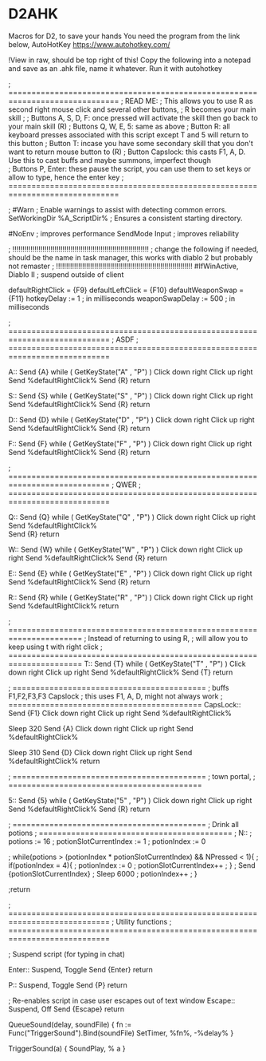 # D2AHK
Macros for D2, to save your hands 
You need the program from the link below, AutoHotKey
https://www.autohotkey.com/

!View in raw, should be top right of this!
Copy the following into a notepad and save as an .ahk file, name it whatever. Run it with autohotkey

; ==============================================================================
; READ ME: 
;  This allows you to use R as second right mouse click and several other buttons, 
;  R becomes your main skill
;
; Buttons A, S, D, F:  once pressed will activate the skill then go back to your main skill (R)
; Buttons Q, W, E, 5:  same as above
; Button R:            all keyboard presses associated with this script except T and 5 will return to this button
; Button T:            incase you have some secondary skill that you don't want to return mouse button to (R)
; Button Capslock:     this casts F1, A, D. Use this to cast buffs and maybe summons, imperfect though   
; Buttons P, Enter:    these pause the script, you can use them to set keys or allow to type, hence the enter key
; ==============================================================================

; #Warn  ; Enable warnings to assist with detecting common errors.
SetWorkingDir %A_ScriptDir%  ; Ensures a consistent starting directory.


#NoEnv                     ; improves performance
SendMode Input             ; improves reliability

; !!!!!!!!!!!!!!!!!!!!!!!!!!!!!!!!!!!!!!!!!!!!!!!!!!!!!!!!!!!!!!!!!!!!
; change the following if needed, should be the name in task manager, this works with diablo 2 but probably not remaster 
; !!!!!!!!!!!!!!!!!!!!!!!!!!!!!!!!!!!!!!!!!!!!!!!!!!!!!!!!!!!!!!!!!!!!
#IfWinActive, Diablo II    ; suspend outside of client

defaultRightClick = {F9}
defaultLeftClick  = {F10}
defaultWeaponSwap = {F11}
hotkeyDelay       := 1     ; in milliseconds
weaponSwapDelay   := 500   ; in milliseconds


;  ============================================================================
;  ASDF
;  ============================================================================

A::
   Send {A}
   while ( GetKeyState("A" , "P") )
   Click down right
   Click up right
   Send %defaultRightClick%
   Send {R}
return

S::
   Send {S}
   while ( GetKeyState("S" , "P") )
   Click down right
   Click up right
   Send %defaultRightClick%
   Send {R}
return

D::
   Send {D}
   while ( GetKeyState("D" , "P") )
   Click down right
   Click up right
   Send %defaultRightClick%
   Send {R}
return

F::
   Send {F}
   while ( GetKeyState("F" , "P") )
   Click down right
   Click up right
   Send %defaultRightClick%
   Send {R}
return

;  ============================================================================
;  QWER
;  ============================================================================

Q::
   Send {Q}
   while ( GetKeyState("Q" , "P") )
   Click down right
   Click up right
   Send %defaultRightClick%    
   Send {R}
return

W::
   Send {W}
   while ( GetKeyState("W" , "P") )
   Click down right
   Click up right
   Send %defaultRightClick%
   Send {R}
return

E::
   Send {E}
   while ( GetKeyState("E" , "P") )
   Click down right
   Click up right
   Send %defaultRightClick%
   Send {R}
return

R::
   Send {R}
   while ( GetKeyState("R" , "P") )
   Click down right
   Click up right
   Send %defaultRightClick%
return

; ======================================================================
; Instead of returning to using R, 
; will allow you to keep using t with right click
; ======================================================================
T::
   Send {T}
   while ( GetKeyState("T" , "P") )
   Click down right
   Click up right
   Send %defaultRightClick%
   Send {T}
return

; ==========================================
; buffs F1,F2,F3,F3 Capslock
; this uses F1, A, D, might not always work 
; ==========================================
CapsLock::
   Send {F1}
   Click down right
   Click up right
   Send %defaultRightClick%

   Sleep 320
   Send {A}
   Click down right
   Click up right
   Send %defaultRightClick%
   
   Sleep 310
   Send {D}
   Click down right
   Click up right
   Send %defaultRightClick%
return

; ==========================================
; town portal, 
; ==========================================

5::
 Send {5}
   while ( GetKeyState("5" , "P") )
   Click down right
   Click up right
   Send %defaultRightClick%
   Send {R}
return

; ==========================================
; Drink all potions
; ==========================================
; N::
;   potions := 16
;   potionSlotCurrentIndex := 1
;   potionIndex := 0
   
;   while(potions > (potionIndex * potionSlotCurrentIndex) && NPressed < 1){
;    if(potionIndex = 4){
;     potionIndex := 0
;     potionSlotCurrentIndex++
;    }
;    Send {potionSlotCurrentIndex}
;    Sleep 6000
;    potionIndex++
;   }

;return


;  ============================================================================
;  Utility functions
;  ============================================================================

;  Suspend script (for typing in chat)

Enter::
   Suspend, Toggle
   Send {Enter}
return

P::
   Suspend, Toggle
   Send {P}
return

;  Re-enables script in case user escapes out of text window
Escape::
   Suspend, Off
   Send {Escape}
return

QueueSound(delay, soundFile) {
   fn := Func("TriggerSound").Bind(soundFile)
   SetTimer, %fn%, -%delay%
}

TriggerSound(a) {
   SoundPlay, % a
}

